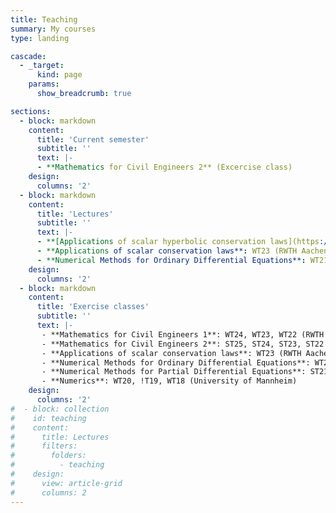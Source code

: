 ```yaml
---
title: Teaching
summary: My courses
type: landing

cascade:
  - _target:
      kind: page
    params:
      show_breadcrumb: true

sections:
  - block: markdown
    content:
      title: 'Current semester'
      subtitle: ''
      text: |-
      - **Mathematics for Civil Engineers 2** (Excercise class)
    design:
      columns: '2'
  - block: markdown
    content:
      title: 'Lectures'
      subtitle: ''
      text: |-
      - **[Applications of scalar hyperbolic conservation laws](https://www.iipe.ac.in/ASHCL/workshop/)**: Mar.'24, PhD-Course (Indian Institute of Petroleum and Energy)
      - **Applications of scalar conservation laws**: WT23 (RWTH Aachen University)
      - **Numerical Methods for Ordinary Differential Equations**: WT21 (University of Mannheim)
    design:
      columns: '2'
  - block: markdown
    content:
      title: 'Exercise classes'
      subtitle: ''
      text: |-
       - **Mathematics for Civil Engineers 1**: WT24, WT23, WT22 (RWTH Aachen University)
       - **Mathematics for Civil Engineers 2**: ST25, ST24, ST23, ST22 (RWTH Aachen University)
       - **Applications of scalar conservation laws**: WT23 (RWTH Aachen University), WT20, WT19 (University of Mannheim)
       - **Numerical Methods for Ordinary Differential Equations**: WT21 (University of Mannheim)
       - **Numerical Methods for Partial Differential Equations**: ST21, ST20, ST19 (University of Mannheim)
       - **Numerics**: WT20, !T19, WT18 (University of Mannheim)
    design:
      columns: '2'
#  - block: collection
#    id: teaching
#    content:
#      title: Lectures
#      filters:
#        folders:
#          - teaching
#    design:
#      view: article-grid
#      columns: 2
---
```

